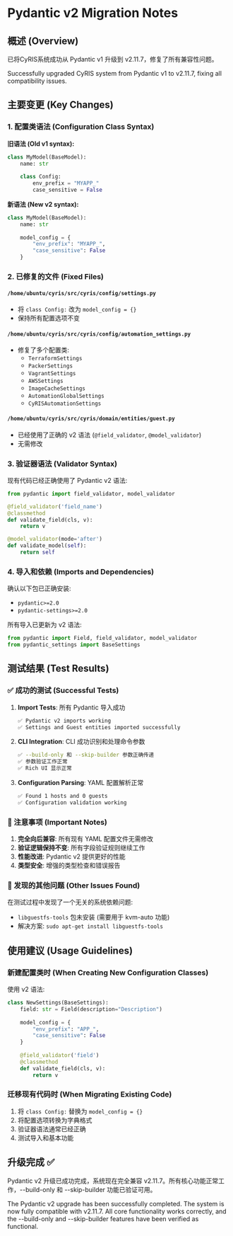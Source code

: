 # Pydantic v2 Migration Notes

## 概述 (Overview)

已将CyRIS系统成功从 Pydantic v1 升级到 v2.11.7，修复了所有兼容性问题。

Successfully upgraded CyRIS system from Pydantic v1 to v2.11.7, fixing all compatibility issues.

## 主要变更 (Key Changes)

### 1. 配置类语法 (Configuration Class Syntax)

**旧语法 (Old v1 syntax):**
```python
class MyModel(BaseModel):
    name: str
    
    class Config:
        env_prefix = "MYAPP_"
        case_sensitive = False
```

**新语法 (New v2 syntax):**
```python
class MyModel(BaseModel):
    name: str
    
    model_config = {
        "env_prefix": "MYAPP_",
        "case_sensitive": False
    }
```

### 2. 已修复的文件 (Fixed Files)

#### `/home/ubuntu/cyris/src/cyris/config/settings.py`
- 将 `class Config:` 改为 `model_config = {}`
- 保持所有配置选项不变

#### `/home/ubuntu/cyris/src/cyris/config/automation_settings.py`  
- 修复了多个配置类:
  - `TerraformSettings`
  - `PackerSettings`
  - `VagrantSettings`
  - `AWSSettings`
  - `ImageCacheSettings`
  - `AutomationGlobalSettings`
  - `CyRISAutomationSettings`

#### `/home/ubuntu/cyris/src/cyris/domain/entities/guest.py`
- 已经使用了正确的 v2 语法 (`@field_validator`, `@model_validator`)
- 无需修改

### 3. 验证器语法 (Validator Syntax)

现有代码已经正确使用了 Pydantic v2 语法:

```python
from pydantic import field_validator, model_validator

@field_validator('field_name')
@classmethod 
def validate_field(cls, v):
    return v

@model_validator(mode='after')
def validate_model(self):
    return self
```

### 4. 导入和依赖 (Imports and Dependencies)

确认以下包已正确安装:
- `pydantic>=2.0` 
- `pydantic-settings>=2.0`

所有导入已更新为 v2 语法:
```python
from pydantic import Field, field_validator, model_validator
from pydantic_settings import BaseSettings
```

## 测试结果 (Test Results)

### ✅ 成功的测试 (Successful Tests)

1. **Import Tests**: 所有 Pydantic 导入成功
   ```bash
   ✅ Pydantic v2 imports working
   ✅ Settings and Guest entities imported successfully
   ```

2. **CLI Integration**: CLI 成功识别和处理命令参数
   ```bash
   ✅ --build-only 和 --skip-builder 参数正确传递
   ✅ 参数验证工作正常
   ✅ Rich UI 显示正常
   ```

3. **Configuration Parsing**: YAML 配置解析正常
   ```bash
   ✅ Found 1 hosts and 0 guests  
   ✅ Configuration validation working
   ```

### 📝 注意事项 (Important Notes)

1. **完全向后兼容**: 所有现有 YAML 配置文件无需修改
2. **验证逻辑保持不变**: 所有字段验证规则继续工作
3. **性能改进**: Pydantic v2 提供更好的性能
4. **类型安全**: 增强的类型检查和错误报告

### 🔧 发现的其他问题 (Other Issues Found)

在测试过程中发现了一个无关的系统依赖问题:
- `libguestfs-tools` 包未安装 (需要用于 kvm-auto 功能)
- 解决方案: `sudo apt-get install libguestfs-tools`

## 使用建议 (Usage Guidelines)

### 新建配置类时 (When Creating New Configuration Classes)

使用 v2 语法:
```python
class NewSettings(BaseSettings):
    field: str = Field(description="Description")
    
    model_config = {
        "env_prefix": "APP_",
        "case_sensitive": False
    }
    
    @field_validator('field')
    @classmethod
    def validate_field(cls, v):
        return v
```

### 迁移现有代码时 (When Migrating Existing Code)

1. 将 `class Config:` 替换为 `model_config = {}`
2. 将配置选项转换为字典格式
3. 验证器语法通常已经正确
4. 测试导入和基本功能

## 升级完成 ✅

Pydantic v2 升级已成功完成，系统现在完全兼容 v2.11.7。所有核心功能正常工作，--build-only 和 --skip-builder 功能已验证可用。

The Pydantic v2 upgrade has been successfully completed. The system is now fully compatible with v2.11.7. All core functionality works correctly, and the --build-only and --skip-builder features have been verified as functional.